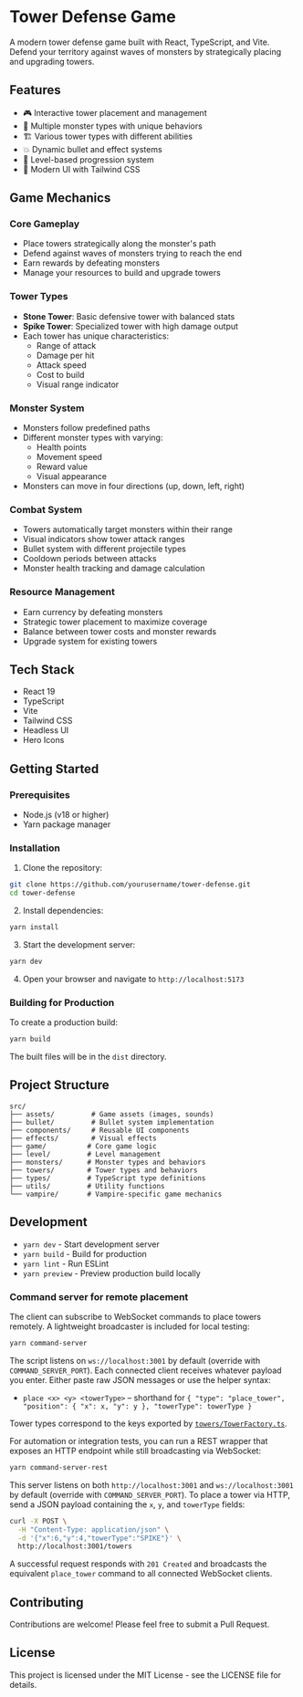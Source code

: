 # Tower Defense Game

A modern tower defense game built with React, TypeScript, and Vite. Defend your territory against waves of monsters by strategically placing and upgrading towers.

## Features

- 🎮 Interactive tower placement and management
- 🐉 Multiple monster types with unique behaviors
- 🏗️ Various tower types with different abilities
- 💥 Dynamic bullet and effect systems
- 🎯 Level-based progression system
- 🎨 Modern UI with Tailwind CSS

## Game Mechanics

### Core Gameplay

- Place towers strategically along the monster's path
- Defend against waves of monsters trying to reach the end
- Earn rewards by defeating monsters
- Manage your resources to build and upgrade towers

### Tower Types

- **Stone Tower**: Basic defensive tower with balanced stats
- **Spike Tower**: Specialized tower with high damage output
- Each tower has unique characteristics:
  - Range of attack
  - Damage per hit
  - Attack speed
  - Cost to build
  - Visual range indicator

### Monster System

- Monsters follow predefined paths
- Different monster types with varying:
  - Health points
  - Movement speed
  - Reward value
  - Visual appearance
- Monsters can move in four directions (up, down, left, right)

### Combat System

- Towers automatically target monsters within their range
- Visual indicators show tower attack ranges
- Bullet system with different projectile types
- Cooldown periods between attacks
- Monster health tracking and damage calculation

### Resource Management

- Earn currency by defeating monsters
- Strategic tower placement to maximize coverage
- Balance between tower costs and monster rewards
- Upgrade system for existing towers

## Tech Stack

- React 19
- TypeScript
- Vite
- Tailwind CSS
- Headless UI
- Hero Icons

## Getting Started

### Prerequisites

- Node.js (v18 or higher)
- Yarn package manager

### Installation

1. Clone the repository:

```bash
git clone https://github.com/yourusername/tower-defense.git
cd tower-defense
```

2. Install dependencies:

```bash
yarn install
```

3. Start the development server:

```bash
yarn dev
```

4. Open your browser and navigate to `http://localhost:5173`

### Building for Production

To create a production build:

```bash
yarn build
```

The built files will be in the `dist` directory.

## Project Structure

```
src/
├── assets/         # Game assets (images, sounds)
├── bullet/         # Bullet system implementation
├── components/     # Reusable UI components
├── effects/        # Visual effects
├── game/          # Core game logic
├── level/         # Level management
├── monsters/      # Monster types and behaviors
├── towers/        # Tower types and behaviors
├── types/         # TypeScript type definitions
├── utils/         # Utility functions
└── vampire/       # Vampire-specific game mechanics
```

## Development

- `yarn dev` - Start development server
- `yarn build` - Build for production
- `yarn lint` - Run ESLint
- `yarn preview` - Preview production build locally

### Command server for remote placement

The client can subscribe to WebSocket commands to place towers remotely. A
lightweight broadcaster is included for local testing:

```bash
yarn command-server
```

The script listens on `ws://localhost:3001` by default (override with
`COMMAND_SERVER_PORT`). Each connected client receives whatever payload you
enter. Either paste raw JSON messages or use the helper syntax:

- `place <x> <y> <towerType>` – shorthand for
  `{ "type": "place_tower", "position": { "x": x, "y": y }, "towerType": towerType }`

Tower types correspond to the keys exported by
[`towers/TowerFactory.ts`](src/towers/TowerFactory.ts).

For automation or integration tests, you can run a REST wrapper that exposes an
HTTP endpoint while still broadcasting via WebSocket:

```bash
yarn command-server-rest
```

This server listens on both `http://localhost:3001` and `ws://localhost:3001`
by default (override with `COMMAND_SERVER_PORT`). To place a tower via HTTP,
send a JSON payload containing the `x`, `y`, and `towerType` fields:

```bash
curl -X POST \
  -H "Content-Type: application/json" \
  -d '{"x":6,"y":4,"towerType":"SPIKE"}' \
  http://localhost:3001/towers
```

A successful request responds with `201 Created` and broadcasts the equivalent
`place_tower` command to all connected WebSocket clients.

## Contributing

Contributions are welcome! Please feel free to submit a Pull Request.

## License

This project is licensed under the MIT License - see the LICENSE file for details.
